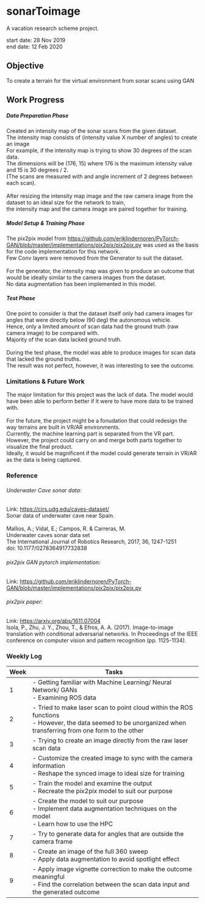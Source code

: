 # sonarToimage
A vacation research scheme project. <br>

start date: 28 Nov 2019 <br>
end date: 12 Feb 2020

## Objective ##
To create a terrain for the virtual environment from sonar scans using GAN

## Work Progress ##
##### Data Preparation Phase #####
Created an intensity map of the sonar scans from the given dataset. <br>
The intensity map consists of (intensity value X number of angles) to create an image<br>
For example, if the intensity map is trying to show 30 degrees of the scan data. <br>
The dimensions will be (176, 15) where 176 is the maximum intensity value and 15 is 30 degrees / 2.<br>
(The scans are measured with and angle increment of 2 degrees between each scan).<br><br>
After resizing the intensity map image and the raw camera image from the dataset to an ideal size for the network to train, <br>
the intensity map and the camera image are paired together for training. 

##### Model Setup & Training Phase #####
The pix2pix model from https://github.com/eriklindernoren/PyTorch-GAN/blob/master/implementations/pix2pix/pix2pix.py was used as the basis for the code implementation for this network. <br>
Few Conv layers were removed from the Generator to suit the dataset.<br><br>
For the generator, the intensity map was given to produce an outcome that would be ideally similar to the camera images from the dataset.<br>
No data augmentation has been implemented in this model. <br>

##### Test Phase #####
One point to consider is that the dataset itself only had camera images for angles that were directly below (90 deg) the autonomous vehicle.<br> Hence, only a limited amount of scan data had the ground truth (raw camera image) to be compared with.<br>
Majority of the scan data lacked ground truth. <br><br>
During the test phase, the model was able to produce images for scan data that lacked the ground truths.<br>
The result was not perfect, however, it was interesting to see the outcome.

### Limitations & Future Work ###
The major limitation for this project was the lack of data. The model would have been able to perform better if it were to have more data to be trained with. <br><br>
For the future, the project might be a fonudation that could redesign the way terrains are built in VR/AR environments. <br>
Currently, the machine learning part is separated from the VR part. However, the project could carry on and merge both parts together to visualize the final product.<br>
Ideally, it would be magnificent if the model could generate terrain in VR/AR as the data is being captured.

### Reference ###

###### Underwater Cave sonar data:<br>
Link: https://cirs.udg.edu/caves-dataset/ <br>
Sonar data of underwater cave near Spain. <br><br>
Mallios, A.; Vidal, E.; Campos, R. & Carreras, M. <br>
Underwater caves sonar data set<br>
The International Journal of Robotics Research, 2017, 36, 1247-1251<br>
doi: 10.1177/0278364917732838<br>

###### pix2pix GAN pytorch implementation: <br>
Link: https://github.com/eriklindernoren/PyTorch-GAN/blob/master/implementations/pix2pix/pix2pix.py

###### pix2pix paper:<br>
Link: https://arxiv.org/abs/1611.07004<br>
Isola, P., Zhu, J. Y., Zhou, T., & Efros, A. A. (2017). Image-to-image translation with conditional adversarial networks. In Proceedings of the IEEE conference on computer vision and pattern recognition (pp. 1125-1134).

### Weekly Log
|**Week**|**Tasks**                                                    |
|--------|---------------------------------------------------------------|
| 1 | - Getting familiar with Machine Learning/ Neural Network/ GANs<br>- Examining ROS data |
| 2 | - Tried to make laser scan to point cloud within the ROS functions<br>- However, the data seemed to be unorganized when transferring from one form to the other |
| 3 | - Trying to create an image directly from the raw laser scan data |
| 4 | - Customize the created image to sync with the camera information<br>- Reshape the synced image to ideal size for training |
| 5 | - Train the model and examine the output<br>- Recreate the pix2pix model to suit our purpose |
| 6 | - Create the model to suit our purpose<br>- Implement data augmentation techniques on the model<br>- Learn how to use the HPC |
| 7 | - Try to generate data for angles that are outside the camera frame |
| 8 | - Create an image of the full 360 sweep<br>- Apply data augmentation to avoid spotlight effect|
| 9 | - Apply image vignette correction to make the outcome meaningful<br>- Find the correlation between the scan data input and the generated outcome |
